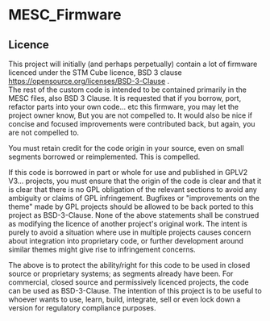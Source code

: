 # MESC_Firmware

## Licence
This project will initially (and perhaps perpetually) contain a lot of firmware licenced under the STM Cube licence, BSD 3 clause https://opensource.org/licenses/BSD-3-Clause .   
The rest of the custom code is intended to be contained primarily in the MESC files, also BSD 3 Clause.
It is requested that if you borrow, port, refactor parts into your own code... etc this firmware, you may let the project owner know, But you are not compelled to. 
It would also be nice if concise and focused improvements were contributed back, but again, you are not compelled to.

You must retain credit for the code origin in your source, even on small segments borrowed or reimplemented. This is compelled.

If this code is borrowed in part or whole for use and published in GPLV2 V3... projects, you must ensure that the origin of the code is clear and that it is clear that there is no GPL obligation of the relevant sections to avoid any ambiguity or claims of GPL infringement.
Bugfixes or "improvements on the theme" made by GPL projects should be allowed to be back ported to this project as BSD-3-Clause. 
None of the above statements shall be construed as modifying the licence of another project's original work. The intent is purely to avoid a situation where use in multiple projects causes concern about integration into proprietary code, or further development around similar themes might give rise to infringement concerns.

The above is to protect the ability/right for this code to be used in closed source or proprietary systems; as segments already have been.
For commercial, closed source and permissively licenced projects, the code can be used as BSD-3-Clause. The intention of this project is to be useful to whoever wants to use, learn, build, integrate, sell or even lock down a version for regulatory compliance purposes.